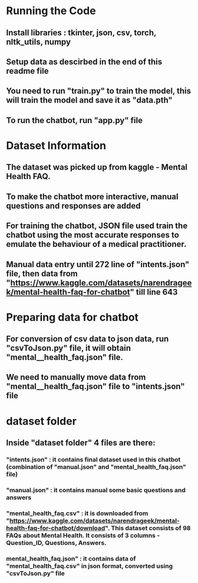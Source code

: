 # Running the Code

## Install libraries : tkinter, json, csv, torch, nltk_utils, numpy
## Setup data as descirbed in the end of this readme file
## You need to run "train.py" to train the model, this will train the model and save it as "data.pth"
## To run the chatbot, run "app.py" file



# Dataset Information

## The dataset was picked up from kaggle - Mental Health FAQ.

## To make the chatbot more interactive, manual questions and responses are added

## For training the chatbot, JSON file used train the chatbot using the most accurate responses to emulate the behaviour of a medical practitioner.

## Manual data entry until 272 line of "intents.json" file, then data from "https://www.kaggle.com/datasets/narendrageek/mental-health-faq-for-chatbot" till line 643




# Preparing data for chatbot

## For conversion of csv data to json data, run "csvToJson.py" file, it will obtain "mental__health_faq.json" file.
##  We need to manually move data from "mental__health_faq.json" file to "intents.json" file



# dataset folder

## Inside "dataset folder" 4 files are there:
### "intents.json" : it contains final dataset used in this chatbot (combination of "manual.json" and "mental_health_faq.json" file)
### "manual.json" : it contains manual some basic questions and answers
### "mental_health_faq.csv" : it is downloaded from "https://www.kaggle.com/datasets/narendrageek/mental-health-faq-for-chatbot/download". This dataset consists of 98 FAQs about Mental Health. It consists of 3 columns - Question_ID, Questions, Answers.
### mental_health_faq.json" : it contains data of "mental_health_faq.csv" in json format, converted using "csvToJson.py" file

